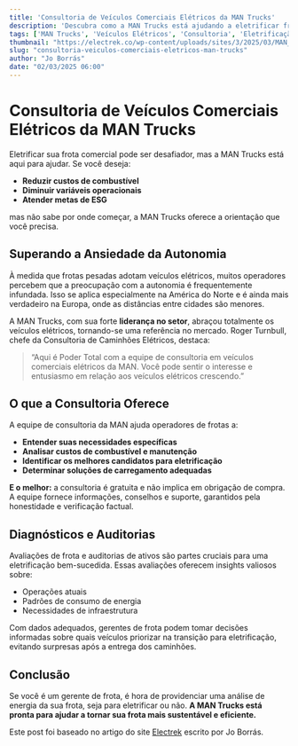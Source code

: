 ```yaml
---
title: 'Consultoria de Veículos Comerciais Elétricos da MAN Trucks'
description: 'Descubra como a MAN Trucks está ajudando a eletrificar frotas comerciais com consultoria gratuita e soluções inovadoras.'
tags: ['MAN Trucks', 'Veículos Elétricos', 'Consultoria', 'Eletrificação', 'Frotas Comerciais']
thumbnail: "https://electrek.co/wp-content/uploads/sites/3/2025/03/MAN_EV-charging.jpg?quality=82&strip=all&w=1600"
slug: "consultoria-veiculos-comerciais-eletricos-man-trucks"
author: "Jo Borrás"
date: "02/03/2025 06:00"
---
```


# Consultoria de Veículos Comerciais Elétricos da MAN Trucks

Eletrificar sua frota comercial pode ser desafiador, mas a MAN Trucks está aqui para ajudar. Se você deseja:

- **Reduzir custos de combustível**
- **Diminuir variáveis operacionais**
- **Atender metas de ESG**  

mas não sabe por onde começar, a MAN Trucks oferece a orientação que você precisa.

## Superando a Ansiedade da Autonomia
À medida que frotas pesadas adotam veículos elétricos, muitos operadores percebem que a preocupação com a autonomia é frequentemente infundada. Isso se aplica especialmente na América do Norte e é ainda mais verdadeiro na Europa, onde as distâncias entre cidades são menores.

A MAN Trucks, com sua forte **liderança no setor**, abraçou totalmente os veículos elétricos, tornando-se uma referência no mercado. Roger Turnbull, chefe da Consultoria de Caminhões Elétricos, destaca: 

> “Aqui é Poder Total com a equipe de consultoria em veículos comerciais elétricos da MAN. Você pode sentir o interesse e entusiasmo em relação aos veículos elétricos crescendo.”

## O que a Consultoria Oferece
A equipe de consultoria da MAN ajuda operadores de frotas a:
- **Entender suas necessidades específicas**  
- **Analisar custos de combustível e manutenção**  
- **Identificar os melhores candidatos para eletrificação**  
- **Determinar soluções de carregamento adequadas**

**E o melhor:** a consultoria é gratuita e não implica em obrigação de compra.  
A equipe fornece informações, conselhos e suporte, garantidos pela honestidade e verificação factual.

## Diagnósticos e Auditorias
Avaliações de frota e auditorias de ativos são partes cruciais para uma eletrificação bem-sucedida. Essas avaliações oferecem 
insights valiosos sobre:
- Operações atuais  
- Padrões de consumo de energia  
- Necessidades de infraestrutura  

Com dados adequados, gerentes de frota podem tomar decisões informadas sobre quais veículos priorizar na transição para eletrificação, evitando surpresas após a entrega dos caminhões.

## Conclusão
Se você é um gerente de frota, é hora de providenciar uma análise de energia da sua frota, seja para eletrificar ou não. **A MAN Trucks está pronta para ajudar a tornar sua frota mais sustentável e eficiente.**  

Este post foi baseado no artigo do site [Electrek](https://electrek.co/2025/03/01/man-trucks-electric-commercial-vehicles-consultation-wants-to-electrify-your-fleet/) escrito por Jo Borrás.